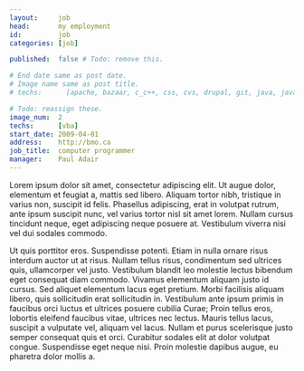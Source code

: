 ```yaml
---
layout:     job
head:       my employment
id:         job
categories: [job]

published:  false # Todo: remove this.

# End date same as post date.
# Image name same as post title.
# techs:      [apache, bazaar, c_c++, css, cvs, drupal, git, java, javascript, jekyll, jquery, linux, markdown, mssql, mysql, nginx, php, pylons, python, ruby, sqlite, svn, unity, vba, wordpress, xhtml] # Pick some.

# Todo: reassign these.
image_num:  2
techs:      [vba]
start_date: 2009-04-01
address:    http://bmo.ca
job_title:  computer programmer
manager:    Paul Adair
---
```

Lorem ipsum dolor sit amet, consectetur adipiscing elit. Ut augue dolor, elementum et feugiat a, mattis sed libero. Aliquam tortor nibh, tristique in varius non, suscipit id felis. Phasellus adipiscing, erat in volutpat rutrum, ante ipsum suscipit nunc, vel varius tortor nisl sit amet lorem. Nullam cursus tincidunt neque, eget adipiscing neque posuere at. Vestibulum viverra nisi vel dui sodales commodo.

Ut quis porttitor eros. Suspendisse potenti. Etiam in nulla ornare risus interdum auctor ut at risus. Nullam tellus risus, condimentum sed ultrices quis, ullamcorper vel justo. Vestibulum blandit leo molestie lectus bibendum eget consequat diam commodo. Vivamus elementum aliquam justo id cursus. Sed aliquet elementum lacus eget pretium. Morbi facilisis aliquam libero, quis sollicitudin erat sollicitudin in. Vestibulum ante ipsum primis in faucibus orci luctus et ultrices posuere cubilia Curae; Proin tellus eros, lobortis eleifend faucibus vitae, ultrices nec lectus. Mauris tellus lacus, suscipit a vulputate vel, aliquam vel lacus. Nullam et purus scelerisque justo semper consequat quis et orci. Curabitur sodales elit at dolor volutpat congue. Suspendisse eget neque nisi. Proin molestie dapibus augue, eu pharetra dolor mollis a.